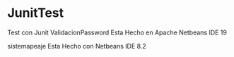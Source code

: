 # JunitTest
Test con Junit
ValidacionPassword Esta Hecho en Apache Netbeans IDE 19

sistemapeaje Esta Hecho con Netbeans IDE 8.2
